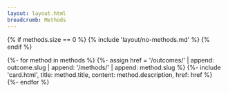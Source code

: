 ```yaml
---
layout: layout.html
breadcrumb: Methods
---
```


{% if methods.size == 0 %}
  {% include 'layout/no-methods.md' %}
{% endif %}

{%- for method in methods %}
  {%- assign href = '/outcomes/' | append: outcome.slug | append: '/methods/' | append: method.slug %}
  {%-
    include 'card.html',
    title: method.title,
    content: method.description,
    href: href
  %}
{%- endfor %}
